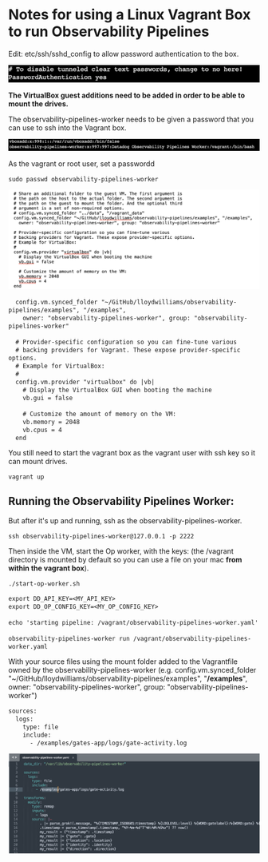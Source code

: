 # Notes for using a Linux Vagrant Box to run Observability Pipelines

Edit: etc/ssh/sshd_config to allow password authentication to the box.

![yes-password-auth.png](images/yes-password-auth.png)

**The VirtualBox guest additions need to be added in order to be able to mount the drives.**

The observability-pipelines-worker needs to be given a password that you can use to ssh into the Vagrant box.

![opw-bin-bash.png](images/opw-bin-bash.png)

As the vagrant or root user, set a passwordd 

```
sudo passwd observability-pipelines-worker
```

![vagrant-file.png](images/vagrant-file.png)

```
  config.vm.synced_folder "~/GitHub/lloydwilliams/observability-pipelines/examples", "/examples",
    owner: "observability-pipelines-worker", group: "observability-pipelines-worker"

  # Provider-specific configuration so you can fine-tune various
  # backing providers for Vagrant. These expose provider-specific options.
  # Example for VirtualBox:
  #
  config.vm.provider "virtualbox" do |vb|
    # Display the VirtualBox GUI when booting the machine
    vb.gui = false

    # Customize the amount of memory on the VM:
    vb.memory = 2048
    vb.cpus = 4
  end
```

 You still need to start the vagrant box as the vagrant user with ssh key so it can mount drives.

```
vagrant up
```

## Running the Observability Pipelines Worker:

But after it's up and running, ssh as the observability-pipelines-worker.

```
ssh observability-pipelines-worker@127.0.0.1 -p 2222
```

Then inside the VM, start the Op worker, with the keys: (the /vagrant directory is mounted by default so you can use a file on your mac **from within the vagrant box**).

```
./start-op-worker.sh
```

```
export DD_API_KEY=<MY_API_KEY>
export DD_OP_CONFIG_KEY=<MY_OP_CONFIG_KEY>

echo 'starting pipeline: /vagrant/observability-pipelines-worker.yaml'

observability-pipelines-worker run /vagrant/observability-pipelines-worker.yaml
```

With your source files using the mount folder added to the Vagrantfile owned by the observability-pipelines-worker (e.g. config.vm.synced_folder "~/GitHub/lloydwilliams/observability-pipelines/examples", "**/examples**", owner: "observability-pipelines-worker", group: "observability-pipelines-worker")

```
sources:
  logs:
    type: file
    include:
      - /examples/gates-app/logs/gate-activity.log
```

![opw-data-dir.png](images/opw-data-dir.png)